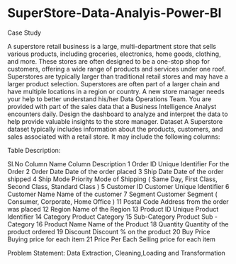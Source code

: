 # SuperStore-Data-Analyis-Power-BI
Case Study
 
A superstore retail business is a large, multi-department store that sells various products, including groceries, electronics, home goods, clothing, and more. These stores are often designed to be a one-stop shop for customers, offering a wide range of products and services under one roof. Superstores are typically larger than traditional retail stores and may have a larger product selection. Superstores are often part of a larger chain and have multiple locations in a region or country.
A new store manager needs your help to better understand his/her Data Operations Team. You are provided with part of the sales data that a Business Intelligence Analyst encounters daily. Design the dashboard to analyze and interpret the data to help provide valuable insights to the store manager.
Dataset
A Superstore dataset typically includes information about the products, customers, and sales associated with a retail store. It may include the following columns:
 
 
Table Description:
 
Sl.No	Column Name	Column Description
1	Order ID	Unique Identifier For the Order
2	Order Date	Date of the order placed
3	Ship Date	Date of the order shipped
4	Ship Mode	Priority Mode of Shipping ( Same Day, First Class, Second Class, Standard Class )
5	Customer ID	Customer Unique Identifier
6	Customer Name	Name of the customer
7	Segment	Customer Segment ( Consumer, Corporate, Home Office )
11	Postal Code	Address from the order was placed
12	Region	Name of the Region
13	Product ID	Unique Product Identifier
14	Category	Product Category
15	Sub-Category	Product Sub - Category
16	Product Name	Name of the Product
18	Quantity	Quantity of the product ordered
19	Discount	Discount % on the product
20	Buy Price	Buying price for each item
21	Price Per Each	Selling price for each item
 
 
 
 
Problem Statement:
Data Extraction, Cleaning,Loading and Transformation
 
